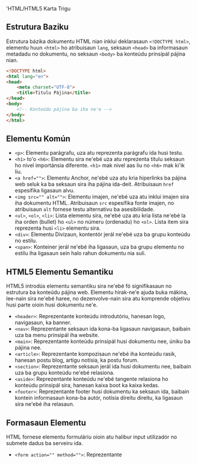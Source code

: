 'HTML/HTML5 Karta Trigu 

## Estrutura Baziku 
Estrutura bázika dokumentu HTML nian inklui deklarasaun `<!DOCTYPE html>`, elementu huun `<html>` ho atribuisaun `lang`, seksaun `<head>` ba informasaun metadadu no dokumentu, no seksaun `<body>` ba konteúdu prinsipál pájina nian. 

```html
<!DOCTYPE html>
<html lang="en">
<head>
    <meta charset="UTF-8">
    <title>Titulu Pájina</title>
</head>
<body>
    <!-- Konteúdu pájina ba iha ne'e -->
</body>
</html>
```

## Elementu Komún 
- `<p>`: Elementu parágrafu, uza atu reprezenta parágrafu ida husi testu. 
- `<h1>` to'o `<h6>`: Elementu sira ne'ebé uza atu reprezenta títulu seksaun ho nivel importánsia diferente. `<h1>` mak nivel aas liu no `<h6>` mak ki'ik liu. 
- `<a href="">`: Elementu Anchor, ne'ebé uza atu kria hiperlinks ba pájina web seluk ka ba seksaun sira iha pájina ida-deit. Atribuisaun `href` espesífika ligasaun alvu. 
- `<img src="" alt="">`: Elementu imajen, ne'ebé uza atu inklui imajen sira iha dokumentu HTML. Atribuisaun `src` espesífika fonte imajen, no atribuisaun `alt` fornese testu alternativu ba asesibilidade. 
- `<ul>`, `<ol>`, `<li>`: Lista elementu sira, ne'ebé uza atu kria lista ne'ebé la iha orden (bullet) ho `<ul>` no númeru (ordenadu) ho `<ol>`. Lista item sira reprezenta husi `<li>` elementu sira.
- `<div>`: Elementu Divizaun, kontentór jerál ne'ebé uza ba grupu konteúdu no estilu. 
- `<span>`: Konteiner jerál ne'ebé iha ligasaun, uza ba grupu elementu no estilu iha ligasaun sein halo rahun dokumentu nia suli. 

## HTML5 Elementu Semantiku 
HTML5 introdús elementu semantiku sira ne'ebé fó signifikasaun no estrutura ba konteúdu pájina web. Elementu hirak-ne'e ajuda buka mákina, lee-nain sira ne'ebé haree, no dezenvolve-nain sira atu komprende objetivu husi parte oioin husi dokumentu ne'e. 
- `<header>`: Reprezentante konteúdu introdutóriu, hanesan logo, navigasaun, ka banner. 
- `<nav>`: Reprezentante seksaun ida kona-ba ligasaun navigasaun, baibain uza ba menu prinsipál iha website. 
- `<main>`: Reprezentante konteúdu prinsipál husi dokumentu nee, úniku ba pájina nee. 
- `<article>`: Reprezentante kompozisaun ne'ebé iha konteúdu rasik, hanesan postu blog, artigu notísia, ka postu forum. 
- `<section>`: Reprezentante seksaun jerál ida husi dokumentu nee, baibain uza ba grupu konteúdu ne'ebé relasiona. 
- `<aside>`: Reprezentante konteúdu ne'ebé tangente relasiona ho konteúdu prinsipál sira, hanesan kaixa boot ka kaixa kedas. 
- `<footer>`: Reprezentante footer husi dokumentu ka seksaun ida, baibain kontein informasaun kona-ba autór, notísia direitu direitu, ka ligasaun sira ne'ebé iha relasaun. 

## Formasaun Elementu 
HTML fornese elementu formuláriu oioin atu halibur input utilizadór no submete dadus ba serveiru ida. 
- `<form action="" method="">`: Reprezentante